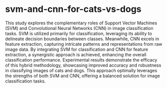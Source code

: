 # svm-and-cnn-for-cats-vs-dogs
This study explores the complementary roles of Support Vector Machines (SVM) and Convolutional Neural Networks (CNN) in image classification tasks. SVM is utilized primarily for classification, leveraging its ability to delineate decision boundaries between classes. Meanwhile, CNN excels in feature extraction, capturing intricate patterns and representations from raw image data. By integrating SVM for classification and CNN for feature extraction, a synergistic approach is achieved, enhancing the overall classification performance. Experimental results demonstrate the efficacy of this hybrid methodology, showcasing improved accuracy and robustness in classifying images of cats and dogs. This approach optimally leverages the strengths of both SVM and CNN, offering a balanced solution for image classification
tasks.
